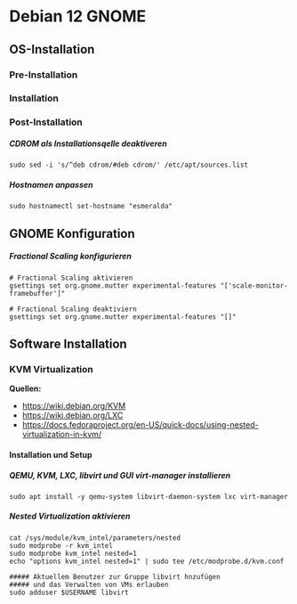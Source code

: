 # Debian 12 GNOME

## OS-Installation

### Pre-Installation

### Installation

### Post-Installation

##### CDROM als Installationsqelle deaktiveren

```shell
sudo sed -i 's/^deb cdrom/#deb cdrom/' /etc/apt/sources.list
```
##### Hostnamen anpassen

```shell
sudo hostnamectl set-hostname "esmeralda"
```

## GNOME Konfiguration

##### Fractional Scaling konfigurieren

```shell
# Fractional Scaling aktivieren
gsettings set org.gnome.mutter experimental-features "['scale-monitor-framebuffer']"
```
```shell
# Fractional Scaling deaktiviern
gsettings set org.gnome.mutter experimental-features "[]"
```


## Software Installation

### KVM Virtualization

**Quellen:**

- <https://wiki.debian.org/KVM>
- <https://wiki.debian.org/LXC>
- <https://docs.fedoraproject.org/en-US/quick-docs/using-nested-virtualization-in-kvm/>

#### Installation und Setup

##### QEMU, KVM, LXC, libvirt und GUI virt-manager installieren
```shell
sudo apt install -y qemu-system libvirt-daemon-system lxc virt-manager
```

##### Nested Virtualization aktivieren
```shell
cat /sys/module/kvm_intel/parameters/nested
sudo modprobe -r kvm_intel
sudo modprobe kvm_intel nested=1
echo "options kvm_intel nested=1" | sudo tee /etc/modprobe.d/kvm.conf

##### Aktuellem Benutzer zur Gruppe libvirt hnzufügen
##### und das Verwalten von VMs erlauben 
sudo adduser $USERNAME libvirt
```



